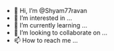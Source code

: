 - 👋 Hi, I’m @Shyam77ravan
- 👀 I’m interested in ...
- 🌱 I’m currently learning ...
- 💞️ I’m looking to collaborate on ...
- 📫 How to reach me ...

<!---
Shyam77ravan/Shyam77ravan is a ✨ special ✨ repository because its `README.md` (this file) appears on your GitHub profile.
You can click the Preview link to take a look at your changes.
--->
